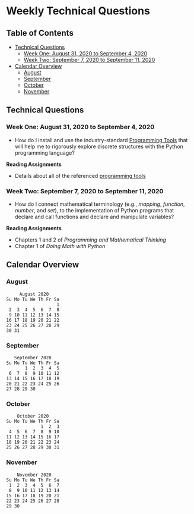 # Weekly Technical Questions

## Table of Contents

* [Technical Questions](#technical-questions)
  + [Week One: August 31, 2020 to September 4, 2020](#week-one-august-31-2020-to-september-4-2020)
  + [Week Two: September 7, 2020 to September 11, 2020](#week-two-september-7-2020-to-september-11-2020)
* [Calendar Overview](#calendar-overview)
  + [August](#august)
  + [September](#september)
  + [October](#october)
  + [November](#november)

## Technical Questions

### Week One: August 31, 2020 to September 4, 2020

- How do I install and use the industry-standard [Programming
  Tools](../tools/programming-tools.md) that will help me to rigorously
  explore discrete structures with the Python programming language?

**Reading Assignments**

- Details about all of the referenced [programming tools](../tools/programming-tools.md)

### Week Two: September 7, 2020 to September 11, 2020

- How do I connect mathematical terminology (e.g., *mapping*, *function*,
  *number*, and *set*), to the implementation of Python programs that declare
  and call functions and declare and manipulate variables?

**Reading Assignments**

- Chapters 1 and 2 of *Programming and Mathematical Thinking*
- Chapter 1 of *Doing Math with Python*

## Calendar Overview

### August

```
     August 2020
Su Mo Tu We Th Fr Sa
                   1
 2  3  4  5  6  7  8
 9 10 11 12 13 14 15
16 17 18 19 20 21 22
23 24 25 26 27 28 29
30 31
```

### September

```
   September 2020
Su Mo Tu We Th Fr Sa
       1  2  3  4  5
 6  7  8  9 10 11 12
13 14 15 16 17 18 19
20 21 22 23 24 25 26
27 28 29 30
```

### October

```
    October 2020
Su Mo Tu We Th Fr Sa
             1  2  3
 4  5  6  7  8  9 10
11 12 13 14 15 16 17
18 19 20 21 22 23 24
25 26 27 28 29 30 31

```

### November

```
    November 2020
Su Mo Tu We Th Fr Sa
 1  2  3  4  5  6  7
 8  9 10 11 12 13 14
15 16 17 18 19 20 21
22 23 24 25 26 27 28
29 30
```
